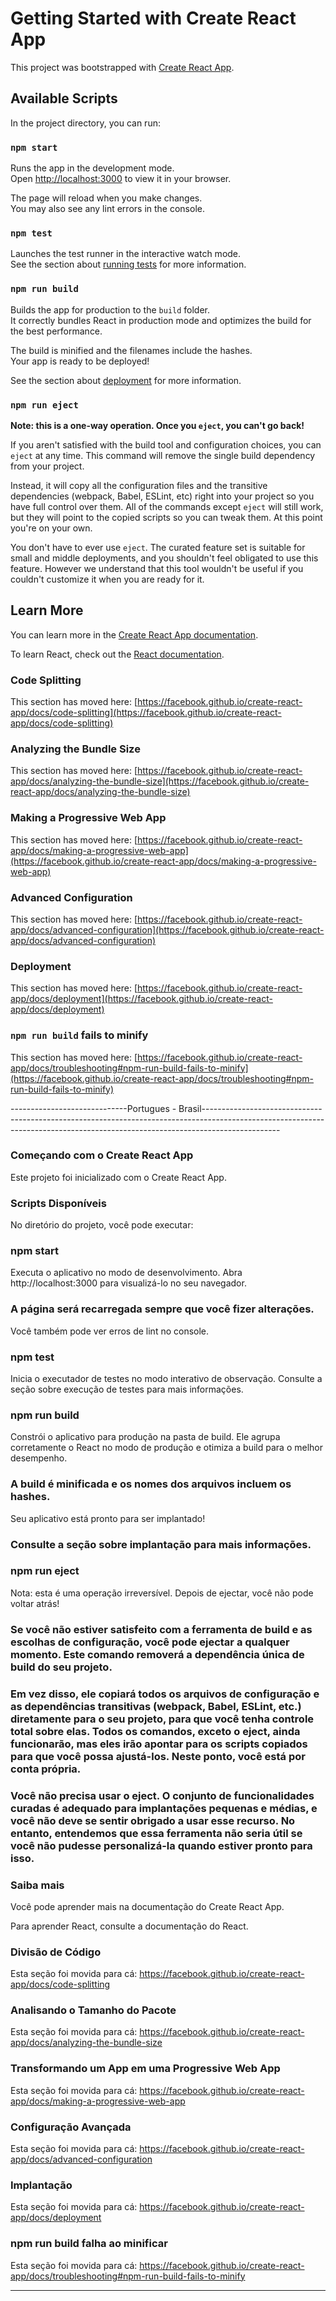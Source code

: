 # Getting Started with Create React App

This project was bootstrapped with [Create React App](https://github.com/facebook/create-react-app).

## Available Scripts

In the project directory, you can run:

### `npm start`

Runs the app in the development mode.\
Open [http://localhost:3000](http://localhost:3000) to view it in your browser.

The page will reload when you make changes.\
You may also see any lint errors in the console.

### `npm test`

Launches the test runner in the interactive watch mode.\
See the section about [running tests](https://facebook.github.io/create-react-app/docs/running-tests) for more information.

### `npm run build`

Builds the app for production to the `build` folder.\
It correctly bundles React in production mode and optimizes the build for the best performance.

The build is minified and the filenames include the hashes.\
Your app is ready to be deployed!

See the section about [deployment](https://facebook.github.io/create-react-app/docs/deployment) for more information.

### `npm run eject`

**Note: this is a one-way operation. Once you `eject`, you can't go back!**

If you aren't satisfied with the build tool and configuration choices, you can `eject` at any time. This command will remove the single build dependency from your project.

Instead, it will copy all the configuration files and the transitive dependencies (webpack, Babel, ESLint, etc) right into your project so you have full control over them. All of the commands except `eject` will still work, but they will point to the copied scripts so you can tweak them. At this point you're on your own.

You don't have to ever use `eject`. The curated feature set is suitable for small and middle deployments, and you shouldn't feel obligated to use this feature. However we understand that this tool wouldn't be useful if you couldn't customize it when you are ready for it.

## Learn More

You can learn more in the [Create React App documentation](https://facebook.github.io/create-react-app/docs/getting-started).

To learn React, check out the [React documentation](https://reactjs.org/).

### Code Splitting

This section has moved here: [https://facebook.github.io/create-react-app/docs/code-splitting](https://facebook.github.io/create-react-app/docs/code-splitting)

### Analyzing the Bundle Size

This section has moved here: [https://facebook.github.io/create-react-app/docs/analyzing-the-bundle-size](https://facebook.github.io/create-react-app/docs/analyzing-the-bundle-size)

### Making a Progressive Web App

This section has moved here: [https://facebook.github.io/create-react-app/docs/making-a-progressive-web-app](https://facebook.github.io/create-react-app/docs/making-a-progressive-web-app)

### Advanced Configuration

This section has moved here: [https://facebook.github.io/create-react-app/docs/advanced-configuration](https://facebook.github.io/create-react-app/docs/advanced-configuration)

### Deployment

This section has moved here: [https://facebook.github.io/create-react-app/docs/deployment](https://facebook.github.io/create-react-app/docs/deployment)

### `npm run build` fails to minify

This section has moved here: [https://facebook.github.io/create-react-app/docs/troubleshooting#npm-run-build-fails-to-minify](https://facebook.github.io/create-react-app/docs/troubleshooting#npm-run-build-fails-to-minify)


-----------------------------Portugues - Brasil-------------------------------------------------------------------------------------------------------------------------------------------------------------------------------
### Começando com o Create React App
Este projeto foi inicializado com o Create React App.

### Scripts Disponíveis
No diretório do projeto, você pode executar:

### npm start
Executa o aplicativo no modo de desenvolvimento.
Abra http://localhost:3000 para visualizá-lo no seu navegador.

### A página será recarregada sempre que você fizer alterações.
Você também pode ver erros de lint no console.

### npm test
Inicia o executador de testes no modo interativo de observação.
Consulte a seção sobre execução de testes para mais informações.

### npm run build
Constrói o aplicativo para produção na pasta de build.
Ele agrupa corretamente o React no modo de produção e otimiza a build para o melhor desempenho.

### A build é minificada e os nomes dos arquivos incluem os hashes.
Seu aplicativo está pronto para ser implantado!

### Consulte a seção sobre implantação para mais informações.

### npm run eject
Nota: esta é uma operação irreversível. Depois de ejectar, você não pode voltar atrás!

### Se você não estiver satisfeito com a ferramenta de build e as escolhas de configuração, você pode ejectar a qualquer momento. Este comando removerá a dependência única de build do seu projeto.

### Em vez disso, ele copiará todos os arquivos de configuração e as dependências transitivas (webpack, Babel, ESLint, etc.) diretamente para o seu projeto, para que você tenha controle total sobre elas. Todos os comandos, exceto o eject, ainda funcionarão, mas eles irão apontar para os scripts copiados para que você possa ajustá-los. Neste ponto, você está por conta própria.

### Você não precisa usar o eject. O conjunto de funcionalidades curadas é adequado para implantações pequenas e médias, e você não deve se sentir obrigado a usar esse recurso. No entanto, entendemos que essa ferramenta não seria útil se você não pudesse personalizá-la quando estiver pronto para isso.

### Saiba mais
Você pode aprender mais na documentação do Create React App.

Para aprender React, consulte a documentação do React.

### Divisão de Código
Esta seção foi movida para cá: https://facebook.github.io/create-react-app/docs/code-splitting

### Analisando o Tamanho do Pacote
Esta seção foi movida para cá: https://facebook.github.io/create-react-app/docs/analyzing-the-bundle-size

### Transformando um App em uma Progressive Web App
Esta seção foi movida para cá: https://facebook.github.io/create-react-app/docs/making-a-progressive-web-app

### Configuração Avançada
Esta seção foi movida para cá: https://facebook.github.io/create-react-app/docs/advanced-configuration

### Implantação
Esta seção foi movida para cá: https://facebook.github.io/create-react-app/docs/deployment

### npm run build falha ao minificar
Esta seção foi movida para cá: https://facebook.github.io/create-react-app/docs/troubleshooting#npm-run-build-fails-to-minify

---------------------------------------------------
